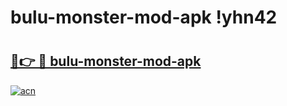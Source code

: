 # bulu-monster-mod-apk !yhn42

# <h2><a href="https://x4k3er.esa.edu.pl?title=bulu-monster-mod-apk&ref=yhn42">🔗👉 🔴 bulu-monster-mod-apk</a></h2>

[![acn](https://github.com/user-attachments/assets/0f9c940e-d8b0-45ae-aac7-cd30a18b3e1c)](https://x4k3er.esa.edu.pl?title=bulu-monster-mod-apk&ref=yhn42)

